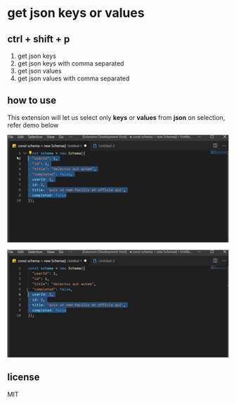 # get json keys or values

## ctrl + shift + p
1.	get json keys
2.	get json keys with comma separated
3.	get json values
4.	get json values with comma separated

## how to use
This extension will let us select only **keys** or **values** from **json** on selection, refer demo below

![demo1](https://raw.githubusercontent.com/bksubramanyarao/get-json-keys-or-values/main/images/demo1.gif)

![demo2](https://raw.githubusercontent.com/bksubramanyarao/get-json-keys-or-values/main/images/demo2.gif)


## license
MIT





